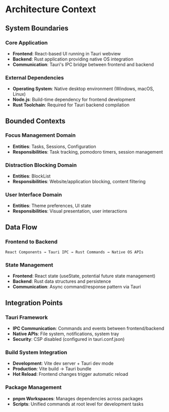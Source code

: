# Architecture Context

## System Boundaries

### Core Application

- **Frontend**: React-based UI running in Tauri webview
- **Backend**: Rust application providing native OS integration
- **Communication**: Tauri's IPC bridge between frontend and backend

### External Dependencies

- **Operating System**: Native desktop environment (Windows, macOS, Linux)
- **Node.js**: Build-time dependency for frontend development
- **Rust Toolchain**: Required for Tauri backend compilation

## Bounded Contexts

### Focus Management Domain

- **Entities**: Tasks, Sessions, Configuration
- **Responsibilities**: Task tracking, pomodoro timers, session management

### Distraction Blocking Domain

- **Entities**: BlockList
- **Responsibilities**: Website/application blocking, content filtering

### User Interface Domain

- **Entities**: Theme preferences, UI state
- **Responsibilities**: Visual presentation, user interactions

## Data Flow

### Frontend to Backend

```
React Components → Tauri IPC → Rust Commands → Native OS APIs
```

### State Management

- **Frontend**: React state (useState, potential future state management)
- **Backend**: Rust data structures and persistence
- **Communication**: Async command/response pattern via Tauri

## Integration Points

### Tauri Framework

- **IPC Communication**: Commands and events between frontend/backend
- **Native APIs**: File system, notifications, system tray
- **Security**: CSP disabled (configured in tauri.conf.json)

### Build System Integration

- **Development**: Vite dev server + Tauri dev mode
- **Production**: Vite build → Tauri bundle
- **Hot Reload**: Frontend changes trigger automatic reload

### Package Management

- **pnpm Workspaces**: Manages dependencies across packages
- **Scripts**: Unified commands at root level for development tasks
